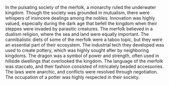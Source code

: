 In the pulsating society of the merfolk, a monarchy ruled the underwater kingdom. Though the society was grounded in mutualism, there were whispers of insincere dealings among the nobles. Innovation was highly valued, especially during the dark age that befell the kingdom when their steppes were invaded by parasitic creatures. The merfolk believed in a dualism religion, where the sea and land were equally important. The cannibalistic diets of some of the merfolk were a taboo topic, but they were an essential part of their ecosystem. The industrial tech they developed was used to create pottery, which was highly sought after by neighboring kingdoms. The dragon was a symbol of power and strength, often used in hillside dwellings that overlooked the kingdom. The language of the merfolk was staccato, and their fashion consisted of intricately beaded accessories. The laws were anarchic, and conflicts were resolved through negotiation. The occupation of a potter was highly respected in their society.